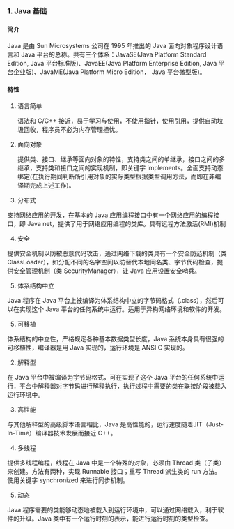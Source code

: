 ### 1. Java 基础

#### 简介

Java 是由 Sun Microsystems 公司在 1995 年推出的 Java 面向对象程序设计语言和 Java 平台的总称。共有三个体系：JavaSE\(Java Platform Standard Edition, Java 平台标准版\)、JavaEE\(Java Platform Enterprise Edition, Java 平台企业版\)、JavaME\(Java Platform Micro Edition， Java 平台微型版\)。

#### 特性

1. 语言简单

   语法和 C/C++ 接近，易于学习与使用，不使用指针，使用引用，提供自动垃圾回收，程序员不必为内存管理担忧。

2. 面向对象

   提供类、接口、继承等面向对象的特性，支持类之间的单继承，接口之间的多继承，支持类和接口之间的实现机制，即关键字 implements。全面支持动态绑定\(在执行期间判断所引用对象的实际类型根据类型调用方法，而即在非编译期完成上述工作\)。

3. 分布式

 支持网络应用的开发，在基本的 Java 应用编程接口中有一个网络应用的编程接口，即 Java net，提供了用于网络应用编程的类库。具有远程方法激活\(RMI\)机制

4. 安全
 
 提供安全机制以防被恶意代码攻击，通过网络下载的类具有一个安全防范机制（类 ClassLoader），如分配不同的名字空间以防替代本地同名类、字节代码检查，提供安全管理机制（类 SecurityManager），让 Java 应用设置安全哨兵。

5. 体系结构中立
 
 Java 程序在 Java 平台上被编译为体系结构中立的字节码格式（.class），然后可以在实现这个 Java 平台的任何系统中运行。适用于异构网络环境和软件的开发。
 
5. 可移植

 体系结构的中立性，严格规定各种基本数据类型长度，Java 系统本身具有很强的可移植性，编译器是用 Java 实现的，运行环境是 ANSI C 实现的。

2. 解释型

  在 Java 平台中被编译为字节码格式，可在实现了这个 Java 平台的任何系统中运行，平台中解释器对字节码进行解释执行，执行过程中需要的类在联接阶段被载入运行环境中。

3. 高性能
 
 与其他解释型的高级脚本语言相比，Java 是高性能的，运行速度随着JIT（Just-In-Time）编译器技术发展而接近 C++。
 
4. 多线程
 
 提供多线程编程，线程在 Java 中是一个特殊的对象，必须由 Thread 类（子类）来创建。方法有两种，实现 Runnable 接口；重写 Thread 派生类的 run 方法。使用关键字 synchronized 来进行同步机制。

5. 动态
 
  Java 程序需要的类能够动态地被载入到运行环境中，可以通过网络载入，利于软件的升级。Java 类中有一个运行时刻的表示，能进行运行时刻的类型检查。




